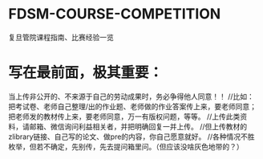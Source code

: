 # FDSM-COURSE-COMPETITION
复旦管院课程指南、比赛经验一览

# 写在最前面，极其重要：
当上传非公开的、不来源于自己的劳动成果时，务必争得他人同意！！
//比如：把考试卷、老师自己整理/出的作业题、老师做的作业答案传上来，要老师同意；把老师发的教材传上来，要老师同意，万一有版权问题，等等。
//上传此类资料，请邮箱、微信询问利益相关者，并把明确回复一并上传。
//但上传教材的zlibrary链接、自己写的论文、做pre的内容，你自己愿意就好。
//各种情况不胜枚举，但若不确定，先别传，先去提问箱里问。（但应该没啥灰色地带的？）


